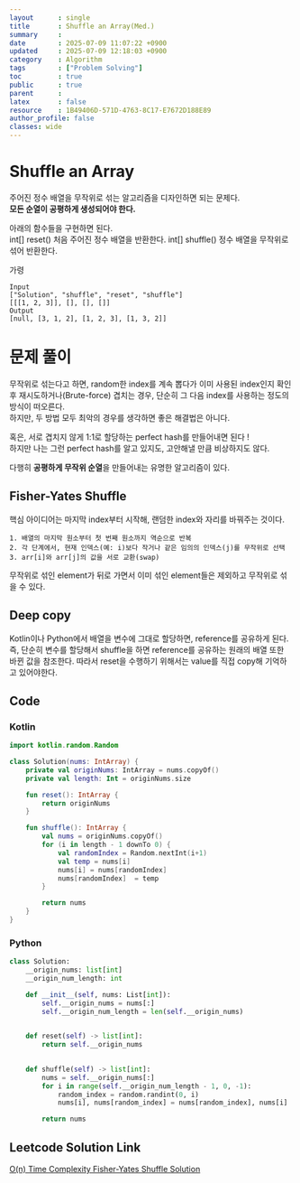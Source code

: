 ```yaml
---
layout      : single
title       : Shuffle an Array(Med.)
summary     : 
date        : 2025-07-09 11:07:22 +0900
updated     : 2025-07-09 12:18:03 +0900
category    : Algorithm
tags        : ["Problem Solving"]
toc         : true
public      : true
parent      : 
latex       : false
resource    : 1B49406D-571D-4763-8C17-E7672D188E89
author_profile: false
classes: wide
---
```


# Shuffle an Array
주어진 정수 배열을 무작위로 섞는 알고리즘을 디자인하면 되는 문제다.  
**모든 순열이 공평하게 생성되어야 한다.**

아래의 함수들을 구현하면 된다.  
int[] reset() 처음 주어진 정수 배열을 반환한다.
int[] shuffle() 정수 배열을 무작위로 섞어 반환한다. 

가령
```
Input
["Solution", "shuffle", "reset", "shuffle"]
[[[1, 2, 3]], [], [], []]
Output
[null, [3, 1, 2], [1, 2, 3], [1, 3, 2]]
```

# 문제 풀이
무작위로 섞는다고 하면, random한 index를 계속 뽑다가 이미 사용된 index인지 확인 후 재시도하거나(Brute-force)
겹치는 경우, 단순히 그 다음 index를 사용하는 정도의 방식이 떠오른다.  
하지만, 두 방법 모두 최악의 경우를 생각하면 좋은 해결법은 아니다.

혹은, 서로 겹치지 않게 1:1로 할당하는 perfect hash를 만들어내면 된다 !  
하지만 나는 그런 perfect hash를 알고 있지도, 고안해낼 만큼 비상하지도 않다.  

다행히 **공평하게 무작위 순열**을 만들어내는 유명한 알고리즘이 있다.  

## Fisher-Yates Shuffle
핵심 아이디어는 마지막 index부터 시작해, 랜덤한 index와 자리를 바꿔주는 것이다. 
```
1. 배열의 마지막 원소부터 첫 번째 원소까지 역순으로 반복
2. 각 단계에서, 현재 인덱스(예: i)보다 작거나 같은 임의의 인덱스(j)를 무작위로 선택
3. arr[i]와 arr[j]의 값을 서로 교환(swap)
```
무작위로 섞인 element가 뒤로 가면서 이미 섞인 element들은 제외하고 무작위로 섞을 수 있다.  


## Deep copy
Kotlin이나 Python에서 배열을 변수에 그대로 할당하면, reference를 공유하게 된다.  
즉, 단순히 변수를 할당해서 shuffle을 하면 reference를 공유하는 원래의 배열 또한 바뀐 값을 참조한다.
따라서 reset을 수행하기 위해서는 value를 직접 copy해 기억하고 있어야한다.


## Code

### Kotlin
```kotlin
import kotlin.random.Random

class Solution(nums: IntArray) {
    private val originNums: IntArray = nums.copyOf()
    private val length: Int = originNums.size

    fun reset(): IntArray {
	    return originNums
    }

    fun shuffle(): IntArray {
	    val nums = originNums.copyOf()
	    for (i in length - 1 downTo 0) {
            val randomIndex = Random.nextInt(i+1)
            val temp = nums[i]
            nums[i] = nums[randomIndex]
            nums[randomIndex]  = temp
        }

        return nums
    }
}
```

### Python
```python
class Solution:
    __origin_nums: list[int]
    __origin_num_length: int

    def __init__(self, nums: List[int]):
        self.__origin_nums = nums[:]
        self.__origin_num_length = len(self.__origin_nums)
        

    def reset(self) -> list[int]:
        return self.__origin_nums
        

    def shuffle(self) -> list[int]:
        nums = self.__origin_nums[:]
        for i in range(self.__origin_num_length - 1, 0, -1):
            random_index = random.randint(0, i)
            nums[i], nums[random_index] = nums[random_index], nums[i]

        return nums
```

## Leetcode Solution Link
[O(n) Time Complexity Fisher-Yates Shuffle Solution](https://leetcode.com/problems/shuffle-an-array/solutions/6937237/on-time-complexity-fisher-yates-shuffle-qk3rp)
 
